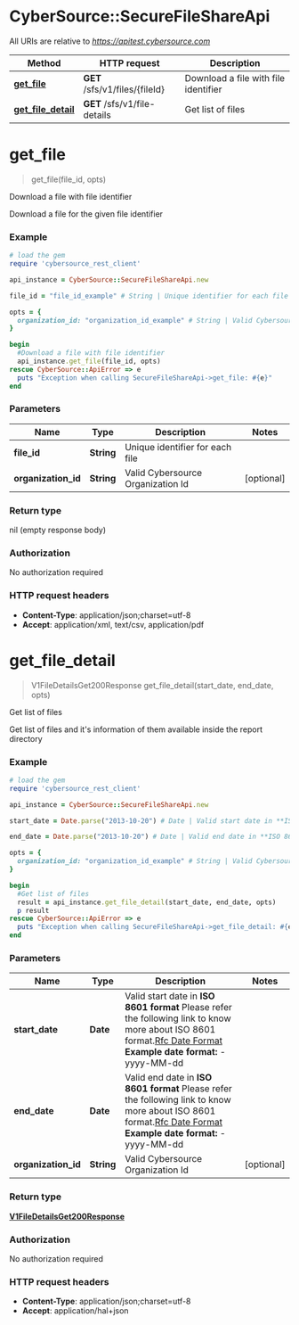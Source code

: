 # CyberSource::SecureFileShareApi

All URIs are relative to *https://apitest.cybersource.com*

Method | HTTP request | Description
------------- | ------------- | -------------
[**get_file**](SecureFileShareApi.md#get_file) | **GET** /sfs/v1/files/{fileId} | Download a file with file identifier
[**get_file_detail**](SecureFileShareApi.md#get_file_detail) | **GET** /sfs/v1/file-details | Get list of files


# **get_file**
> get_file(file_id, opts)

Download a file with file identifier

Download a file for the given file identifier

### Example
```ruby
# load the gem
require 'cybersource_rest_client'

api_instance = CyberSource::SecureFileShareApi.new

file_id = "file_id_example" # String | Unique identifier for each file

opts = { 
  organization_id: "organization_id_example" # String | Valid Cybersource Organization Id
}

begin
  #Download a file with file identifier
  api_instance.get_file(file_id, opts)
rescue CyberSource::ApiError => e
  puts "Exception when calling SecureFileShareApi->get_file: #{e}"
end
```

### Parameters

Name | Type | Description  | Notes
------------- | ------------- | ------------- | -------------
 **file_id** | **String**| Unique identifier for each file | 
 **organization_id** | **String**| Valid Cybersource Organization Id | [optional] 

### Return type

nil (empty response body)

### Authorization

No authorization required

### HTTP request headers

 - **Content-Type**: application/json;charset=utf-8
 - **Accept**: application/xml, text/csv, application/pdf



# **get_file_detail**
> V1FileDetailsGet200Response get_file_detail(start_date, end_date, opts)

Get list of files

Get list of files and it's information of them available inside the report directory

### Example
```ruby
# load the gem
require 'cybersource_rest_client'

api_instance = CyberSource::SecureFileShareApi.new

start_date = Date.parse("2013-10-20") # Date | Valid start date in **ISO 8601 format** Please refer the following link to know more about ISO 8601 format.[Rfc Date Format](https://xml2rfc.tools.ietf.org/public/rfc/html/rfc3339.html#anchor14)   **Example date format:**   - yyyy-MM-dd 

end_date = Date.parse("2013-10-20") # Date | Valid end date in **ISO 8601 format** Please refer the following link to know more about ISO 8601 format.[Rfc Date Format](https://xml2rfc.tools.ietf.org/public/rfc/html/rfc3339.html#anchor14)   **Example date format:**   - yyyy-MM-dd 

opts = { 
  organization_id: "organization_id_example" # String | Valid Cybersource Organization Id
}

begin
  #Get list of files
  result = api_instance.get_file_detail(start_date, end_date, opts)
  p result
rescue CyberSource::ApiError => e
  puts "Exception when calling SecureFileShareApi->get_file_detail: #{e}"
end
```

### Parameters

Name | Type | Description  | Notes
------------- | ------------- | ------------- | -------------
 **start_date** | **Date**| Valid start date in **ISO 8601 format** Please refer the following link to know more about ISO 8601 format.[Rfc Date Format](https://xml2rfc.tools.ietf.org/public/rfc/html/rfc3339.html#anchor14)   **Example date format:**   - yyyy-MM-dd  | 
 **end_date** | **Date**| Valid end date in **ISO 8601 format** Please refer the following link to know more about ISO 8601 format.[Rfc Date Format](https://xml2rfc.tools.ietf.org/public/rfc/html/rfc3339.html#anchor14)   **Example date format:**   - yyyy-MM-dd  | 
 **organization_id** | **String**| Valid Cybersource Organization Id | [optional] 

### Return type

[**V1FileDetailsGet200Response**](V1FileDetailsGet200Response.md)

### Authorization

No authorization required

### HTTP request headers

 - **Content-Type**: application/json;charset=utf-8
 - **Accept**: application/hal+json



